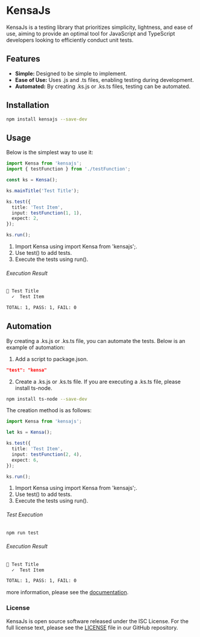 # KensaJs

KensaJs is a testing library that prioritizes simplicity, lightness, and ease of use, aiming to provide an optimal tool for JavaScript and TypeScript developers looking to efficiently conduct unit tests.

## Features

- **Simple:** Designed to be simple to implement.
- **Ease of Use:** Uses .js and .ts files, enabling testing during development.
- **Automated:** By creating .ks.js or .ks.ts files, testing can be automated.

## Installation

```sh
npm install kensajs --save-dev
```

## Usage

Below is the simplest way to use it:

```typescript
import Kensa from 'kensajs';
import { testFunction } from './testFunction';

const ks = Kensa();

ks.mainTitle('Test Title');

ks.test({
  title: 'Test Item',
  input: testFunction(1, 1),
  expect: 2,
});

ks.run();
```

1. Import Kensa using import Kensa from 'kensajs';.
1. Use test() to add tests.
1. Execute the tests using run().

###### Execution Result
```bash
📄 Test Title
  ✓  Test Item

TOTAL: 1, PASS: 1, FAIL: 0
```


## Automation

By creating a .ks.js or .ks.ts file, you can automate the tests.
Below is an example of automation:

1. Add a script to package.json.

```json
"test": "kensa"
```

2. Create a .ks.js or .ks.ts file. If you are executing a .ks.ts file, please install ts-node.

```sh
npm install ts-node --save-dev
```

The creation method is as follows:

```typescript
import Kensa from 'kensajs';

let ks = Kensa();

ks.test({
  title: 'Test Item',
  input: testFunction(2, 4),
  expect: 6,
});

ks.run();
```

1. Import Kensa using import Kensa from 'kensajs';.
1. Use test() to add tests.
1. Execute the tests using run().

###### Test Execution
```sh
npm run test
```
###### Execution Result

```bash
📄 Test Title
  ✓  Test Item

TOTAL: 1, PASS: 1, FAIL: 0
```

more information, please see the [documentation](https://kensa-js-docs.vercel.app/).

### License
KensaJs is open source software released under the ISC License. For the full license text, please see the [LICENSE](https://github.com/sunaga104/KensaJs/blob/main/LICENSE) file in our GitHub repository.